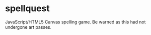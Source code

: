spellquest
==========

JavaScript/HTML5 Canvas spelling game. Be warned as this had not undergone art passes.
